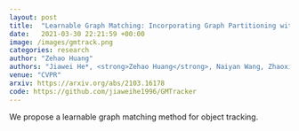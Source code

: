 ```yaml
---
layout: post
title:  "Learnable Graph Matching: Incorporating Graph Partitioning with Deep Feature Learning for Multiple Object Tracking"
date:   2021-03-30 22:21:59 +00:00
image: /images/gmtrack.png
categories: research
author: "Zehao Huang"
authors: "Jiawei He*, <strong>Zehao Huang</strong>, Naiyan Wang, Zhaoxiang Zhang"
venue: "CVPR"
arxiv: https://arxiv.org/abs/2103.16178
code: https://github.com/jiaweihe1996/GMTracker
---
```

We propose a learnable graph matching method for object tracking.